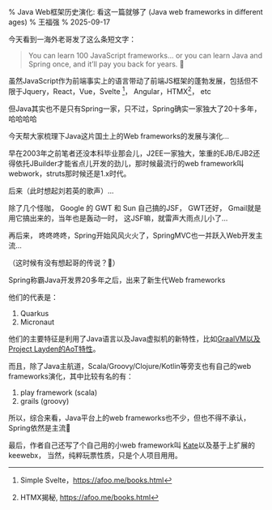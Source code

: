 % Java Web框架历史演化: 看这一篇就够了 (Java web frameworks in different ages)
% 王福强
% 2025-09-17

今天看到一海外老哥发了这么条短文字：

> You can learn 100 JavaScript frameworks…
> or you can learn Java and Spring once, and it’ll pay you back for years. 💚

虽然JavaScript作为前端事实上的语言带动了前端JS框架的蓬勃发展，包括但不限于Jquery，React，Vue，Svelte [^1]， Angular，HTMX[^2]， etc

[^1]: Simple Svelte，<https://afoo.me/books.html>
[^2]: HTMX揭秘, <https://afoo.me/books.html>

但Java其实也不是只有Spring一家，只不过，Spring确实一家独大了20十多年，哈哈哈哈

今天帮大家梳理下Java这片国土上的Web frameworks的发展与演化...

早在2003年之前笔者还没本科毕业那会儿，J2EE一家独大，笨重的EJB/EJB2还得依托JBuilder才能省点儿开发的劲儿，那时候最流行的web framework叫webwork，struts那时候还是1.x时代。

后来（此时想起刘若英的歌声）...

除了几个怪咖， Google 的 GWT 和 Sun 自己搞的JSF， GWT还好， Gmail就是用它搞出来的，当年也是轰动一时， 这JSF嘛，就雷声大雨点儿小了...

再后来， 咚咚咚咚，Spring开始风风火火了，SpringMVC也一并跃入Web开发主流...

（这时候有没有想起哥的传说？🤣）

Spring称霸Java开发界20多年之后，出来了新生代Web frameworks

他们的代表是：

1. Quarkus
2. Micronaut

他们的主要特征是利用了Java语言以及Java虚拟机的新特性，比如[GraalVM以及Project Layden的AoT特性](https://afoo.me/posts/2025-09-17-java25.html)。

而且，除了Java主航道，Scala/Groovy/Clojure/Kotlin等旁支也有自己的web frameworks演化，其中比较有名的有：

1. play framework (scala)
2. grails (groovy)

所以，综合来看，Java平台上的web frameworks也不少，但也不得不承认，Spring依然是主流🤣

最后，作者自己还写了个自己用的小web framework叫 [Kate](https://github.com/fujohnwang/kate)以及基于上扩展的keewebx， 当然，纯粹玩票性质，只是个人项目用用。






